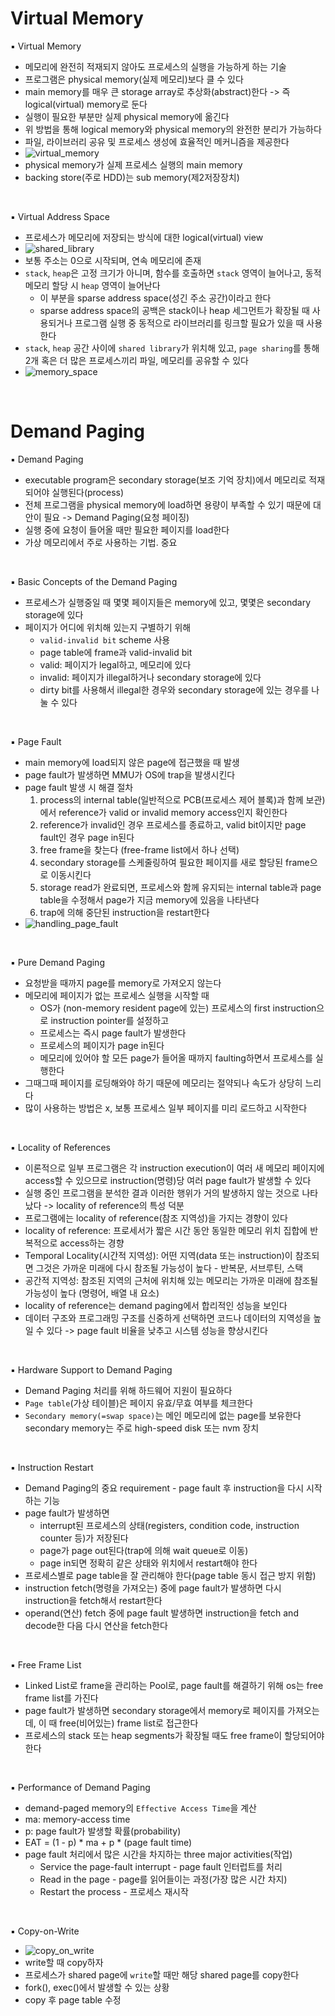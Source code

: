 # Virtual Memory

▪ Virtual Memory
- 메모리에 완전히 적재되지 않아도 프로세스의 실행을 가능하게 하는 기술
- 프로그램은 physical memory(실제 메모리)보다 클 수 있다
- main memory를 매우 큰 storage array로 추상화(abstract)한다 -> 즉 logical(virtual) memory로 둔다
- 실행이 필요한 부분만 실제 physical memory에 옮긴다
- 위 방법을 통해 logical memory와 physical memory의 완전한 분리가 가능하다
- 파일, 라이브러리 공유 및 프로세스 생성에 효율적인 메커니즘을 제공한다
- ![virtual_memory](./virtual_memory.PNG)
- physical memory가 실제 프로세스 실행의 main memory
- backing store(주로 HDD)는 sub memory(제2저장장치)

<br>

▪ Virtual Address Space
- 프로세스가 메모리에 저장되는 방식에 대한 logical(virtual) view
- ![shared_library](./shared_library.PNG)
- 보통 주소는 0으로 시작되며, 연속 메모리에 존재
- `stack`, `heap`은 고정 크기가 아니며, 함수를 호출하면 `stack` 영역이 늘어나고, 동적 메모리 할당 시 `heap` 영역이 늘어난다
    - 이 부분을 sparse address space(성긴 주소 공간)이라고 한다
    - sparse address space의 공백은 stack이나 heap 세그먼트가 확장될 때 사용되거나 프로그램 실행 중 동적으로 라이브러리를 링크할 필요가 있을 때 사용한다
- `stack`, `heap` 공간 사이에 `shared library`가 위치해 있고, `page sharing`를 통해 2개 혹은 더 많은 프로세스끼리 파일, 메모리를 공유할 수 있다
- ![memory_space](./memory_space.png)

<br>

# Demand Paging

▪ Demand Paging
- executable program은 secondary storage(보조 기억 장치)에서 메모리로 적재되어야 실행된다(process)
- 전체 프로그램을 physical memory에 load하면 용량이 부족할 수 있기 때문에 대안이 필요 -> Demand Paging(요청 페이징)
- 실행 중에 요청이 들어올 때만 필요한 페이지를 load한다
- 가상 메모리에서 주로 사용하는 기법. 중요

<br>

▪ Basic Concepts of the Demand Paging
- 프로세스가 실행중일 때 몇몇 페이지들은 memory에 있고, 몇몇은 secondary storage에 있다
- 페이지가 어디에 위치해 있는지 구별하기 위해
    - `valid-invalid bit` scheme 사용
    - page table에 frame과 valid-invalid bit
    - valid: 페이지가 legal하고, 메모리에 있다
    - invalid: 페이지가 illegal하거나 secondary storage에 있다
    - dirty bit를 사용해서 illegal한 경우와 secondary storage에 있는 경우를 나눌 수 있다

<br>

▪ Page Fault
- main memory에 load되지 않은 page에 접근했을 때 발생
- page fault가 발생하면 MMU가 OS에 trap을 발생시킨다
- page fault 발생 시 해결 절차
    1. process의 internal table(일반적으로 PCB(프로세스 제어 블록)과 함께 보관)에서 reference가 valid or invalid memory access인지 확인한다
    2. reference가 invalid인 경우 프로세스를 종료하고, valid bit이지만 page fault인 경우 page in된다
    3. free frame을 찾는다 (free-frame list에서 하나 선택)
    4. secondary storage를 스케줄링하여 필요한 페이지를 새로 할당된 frame으로 이동시킨다
    5. storage read가 완료되면, 프로세스와 함께 유지되는 internal table과 page table을 수정해서 page가 지금 memory에 있음을 나타낸다
    6. trap에 의해 중단된 instruction을 restart한다
- ![handling_page_fault](./handling_page_fault.PNG)

<br>

▪ Pure Demand Paging
- 요청받을 때까지 page를 memory로 가져오지 않는다
- 메모리에 페이지가 없는 프로세스 실행을 시작할 때
    - OS가 (non-memory resident page에 있는) 프로세스의 first instruction으로 instruction pointer를 설정하고
    - 프로세스는 즉시 page fault가 발생한다
    - 프로세스의 페이지가 page in된다
    - 메모리에 있어야 할 모든 page가 들어올 때까지 faulting하면서 프로세스를 실행한다
- 그때그때 페이지를 로딩해와야 하기 때문에 메모리는 절약되나 속도가 상당히 느리다
- 많이 사용하는 방법은 x, 보통 프로세스 일부 페이지를 미리 로드하고 시작한다

<br>

▪ Locality of References
- 이론적으로 일부 프로그램은 각 instruction execution이 여러 새 메모리 페이지에 access할 수 있으므로 instruction(명령)당 여러 page fault가 발생할 수 있다
- 실행 중인 프로그램을 분석한 결과 이러한 행위가 거의 발생하지 않는 것으로 나타났다 -> locality of reference의 특성 덕분
- 프로그램에는 locality of reference(참조 지역성)을 가지는 경향이 있다
- locality of reference: 프로세서가 짧은 시간 동안 동일한 메모리 위치 집합에 반복적으로 access하는 경향
- Temporal Locality(시간적 지역성): 어떤 지역(data 또는 instruction)이 참조되면 그것은 가까운 미래에 다시 참조될 가능성이 높다 - 반복문, 서브루틴, 스택
- 공간적 지역성: 참조된 지역의 근처에 위치해 있는 메모리는 가까운 미래에 참조될 가능성이 높다 (명령어, 배열 내 요소)
- locality of reference는 demand paging에서 합리적인 성능을 보인다
- 데이터 구조와 프로그래밍 구조를 신중하게 선택하면 코드나 데이터의 지역성을 높일 수 있다 -> page fault 비율을 낮추고 시스템 성능을 향상시킨다

<br>

▪ Hardware Support to Demand Paging
- Demand Paging 처리를 위해 하드웨어 지원이 필요하다
- `Page table`(가상 테이블)은 페이지 유효/무효 여부를 체크한다
- `Secondary memory(=swap space)`는 메인 메모리에 없는 page를 보유한다 secondary memory는 주로 high-speed disk 또는 nvm 장치

<br>

▪ Instruction Restart
- Demand Paging의 중요 requirement - page fault 후 instruction을 다시 시작하는 기능
- page fault가 발생하면
    - interrupt된 프로세스의 상태(registers, condition code, instruction counter 등)가 저장된다
    - page가 page out된다(trap에 의해 wait queue로 이동)
    - page in되면 정확히 같은 상태와 위치에서 restart해야 한다
- 프로세스별로 page table을 잘 관리해야 한다(page table 동시 접근 방지 위함)
- instruction fetch(명령을 가져오는) 중에 page fault가 발생하면 다시 instruction을 fetch해서 restart한다
- operand(연산) fetch 중에 page fault 발생하면 instruction을 fetch and decode한 다음 다시 연산을 fetch한다

<br>

▪ Free Frame List
- Linked List로 frame을 관리하는 Pool로, page fault를 해결하기 위해 os는 free frame list를 가진다
- page fault가 발생하면 secondary storage에서 memory로 페이지를 가져오는데, 이 때 free(비어있는) frame list로 접근한다
- 프로세스의 stack 또는 heap segments가 확장될 때도 free frame이 할당되어야 한다

<br>

▪ Performance of Demand Paging
- demand-paged memory의 `Effective Access Time`을 계산
- ma: memory-access time
- p: page fault가 발생할 확률(probability)
- EAT = (1 - p) * ma + p * (page fault time)
- page fault 처리에서 많은 시간을 차지하는 three major activities(작업)
    - Service the page-fault interrupt - page fault 인터럽트를 처리
    - Read in the page - page를 읽어들이는 과정(가장 많은 시간 차지)
    - Restart the process - 프로세스 재시작

<br>

▪ Copy-on-Write
- ![copy_on_write](./copy_on_write.PNG)
- write할 때 copy하자
- 프로세스가 shared page에 `write`할 때만 해당 shared page를 copy한다
- fork(), exec()에서 발생할 수 있는 상황
- copy 후 page table 수정